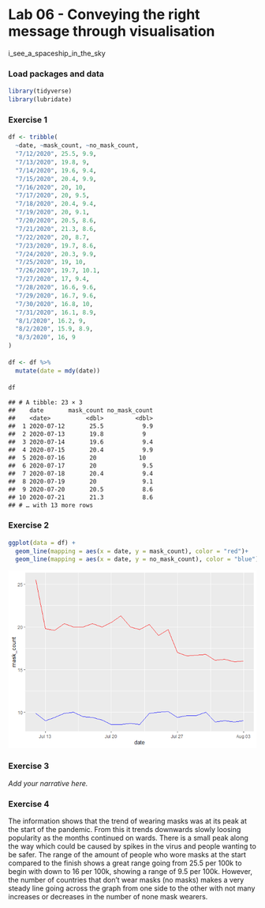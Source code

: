 Lab 06 - Conveying the right message through visualisation
================
i_see_a\_spaceship_in_the_sky

### Load packages and data

``` r
library(tidyverse) 
library(lubridate)
```

### Exercise 1

``` r
df <- tribble(
  ~date, ~mask_count, ~no_mask_count,
  "7/12/2020", 25.5, 9.9,
  "7/13/2020", 19.8, 9,
  "7/14/2020", 19.6, 9.4,
  "7/15/2020", 20.4, 9.9,
  "7/16/2020", 20, 10,
  "7/17/2020", 20, 9.5,
  "7/18/2020", 20.4, 9.4,
  "7/19/2020", 20, 9.1,
  "7/20/2020", 20.5, 8.6,
  "7/21/2020", 21.3, 8.6,
  "7/22/2020", 20, 8.7,
  "7/23/2020", 19.7, 8.6,
  "7/24/2020", 20.3, 9.9,
  "7/25/2020", 19, 10,
  "7/26/2020", 19.7, 10.1,
  "7/27/2020", 17, 9.4,
  "7/28/2020", 16.6, 9.6,
  "7/29/2020", 16.7, 9.6,
  "7/30/2020", 16.8, 10,
  "7/31/2020", 16.1, 8.9,
  "8/1/2020", 16.2, 9,
  "8/2/2020", 15.9, 8.9,
  "8/3/2020", 16, 9
)

df <- df %>%
  mutate(date = mdy(date))

df
```

    ## # A tibble: 23 × 3
    ##    date       mask_count no_mask_count
    ##    <date>          <dbl>         <dbl>
    ##  1 2020-07-12       25.5           9.9
    ##  2 2020-07-13       19.8           9  
    ##  3 2020-07-14       19.6           9.4
    ##  4 2020-07-15       20.4           9.9
    ##  5 2020-07-16       20            10  
    ##  6 2020-07-17       20             9.5
    ##  7 2020-07-18       20.4           9.4
    ##  8 2020-07-19       20             9.1
    ##  9 2020-07-20       20.5           8.6
    ## 10 2020-07-21       21.3           8.6
    ## # … with 13 more rows

### Exercise 2

``` r
ggplot(data = df) +
  geom_line(mapping = aes(x = date, y = mask_count), color = "red")+
  geom_line(mapping = aes(x = date, y = no_mask_count), color = "blue")
```

![](lab-06_files/figure-gfm/better-viz-1.png)<!-- -->

### Exercise 3

*Add your narrative here.*

### Exercise 4

The information shows that the trend of wearing masks was at its peak at
the start of the pandemic. From this it trends downwards slowly loosing
popularity as the months continued on wards. There is a small peak along
the way which could be caused by spikes in the virus and people wanting
to be safer. The range of the amount of people who wore masks at the
start compared to the finish shows a great range going from 25.5 per
100k to begin with down to 16 per 100k, showing a range of 9.5 per 100k.
However, the number of countries that don’t wear masks (no masks) makes
a very steady line going across the graph from one side to the other
with not many increases or decreases in the number of none mask wearers.
